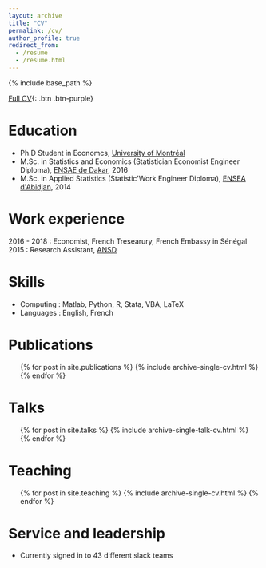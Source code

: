 ```yaml
---
layout: archive
title: "CV"
permalink: /cv/
author_profile: true
redirect_from:
  - /resume
  - /resume.html
---
```


{% include base_path %}

[Full CV](){: .btn .btn-purple}

Education
======
* Ph.D Student in Economcs, [University of Montréal](https://sceco.umontreal.ca/)
* M.Sc. in Statistics and Economics (Statistician Economist Engineer Diploma), [ENSAE de Dakar](http://ensae.sn/), 2016
* M.Sc. in Applied Statistics (Statistic'Work Engineer Diploma), [ENSEA d'Abidjan](https://ensea.ed.ci/), 2014

Work experience
======
2016 - 2018 : Economist, French Tresearury, French Embassy in Sénégal   
2015 : Research Assistant, [ANSD](ansd.sn)
  
Skills
======
* Computing : Matlab, Python, R, Stata, VBA, LaTeX
* Languages : English, French

Publications
======
  <ul>{% for post in site.publications %}
    {% include archive-single-cv.html %}
  {% endfor %}</ul>
  
Talks
======
  <ul>{% for post in site.talks %}
    {% include archive-single-talk-cv.html %}
  {% endfor %}</ul>
  
Teaching
======
  <ul>{% for post in site.teaching %}
    {% include archive-single-cv.html %}
  {% endfor %}</ul>
  
Service and leadership
======
* Currently signed in to 43 different slack teams
